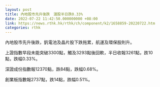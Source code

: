 ```yaml
---
layout: post
title: 內地股市先升後跌　滬股半日跌0.33%
date: 2022-07-22 11:42:50.000000000 +08:00
link: https://news.rthk.hk/rthk/ch/component/k2/1658859-20220722.htm
categories: rthk
---
```


內地股市先升後跌，釩電池及晶片股下跌拖累，航運及環保股則升。

上證指數早段未能突破3300點，觸及3293點後回軟，半日收報3261點，跌10點，跌幅0.33%。

深證成份指數報12370點，跌84點，跌幅0.68%。

創業板指數報2737點，跌14點，跌幅0.51%。
